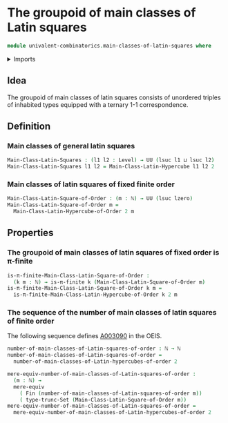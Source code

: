 # The groupoid of main classes of Latin squares

```agda
module univalent-combinatorics.main-classes-of-latin-squares where
```

<details><summary>Imports</summary>

```agda
open import univalent-combinatorics.main-classes-of-latin-hypercubes
open import univalent-combinatorics.pi-finite-types
open import univalent-combinatorics.standard-finite-types
open import foundation.mere-equivalences
open import foundation.set-truncations
open import foundation.universe-levels
open import elementary-number-theory.natural-numbers
```

</details>

## Idea

The groupoid of main classes of latin squares consists of unordered triples of inhabited types equipped with a ternary 1-1 correspondence.

## Definition

### Main classes of general latin squares

```agda
Main-Class-Latin-Squares : (l1 l2 : Level) → UU (lsuc l1 ⊔ lsuc l2)
Main-Class-Latin-Squares l1 l2 = Main-Class-Latin-Hypercube l1 l2 2
```

### Main classes of latin squares of fixed finite order

```agda
Main-Class-Latin-Square-of-Order : (m : ℕ) → UU (lsuc lzero)
Main-Class-Latin-Square-of-Order m =
  Main-Class-Latin-Hypercube-of-Order 2 m
```

## Properties

### The groupoid of main classes of latin squares of fixed order is π-finite

```agda
is-π-finite-Main-Class-Latin-Square-of-Order :
  (k m : ℕ) → is-π-finite k (Main-Class-Latin-Square-of-Order m)
is-π-finite-Main-Class-Latin-Square-of-Order k m =
  is-π-finite-Main-Class-Latin-Hypercube-of-Order k 2 m
```

### The sequence of the number of main classes of latin squares of finite order

The following sequence defines [A003090](https://oeis.org/A003090) in the OEIS.

```agda
number-of-main-classes-of-Latin-squares-of-order : ℕ → ℕ
number-of-main-classes-of-Latin-squares-of-order =
  number-of-main-classes-of-Latin-hypercubes-of-order 2

mere-equiv-number-of-main-classes-of-Latin-squares-of-order :
  (m : ℕ) →
  mere-equiv
    ( Fin (number-of-main-classes-of-Latin-squares-of-order m))
    ( type-trunc-Set (Main-Class-Latin-Square-of-Order m))
mere-equiv-number-of-main-classes-of-Latin-squares-of-order =
  mere-equiv-number-of-main-classes-of-Latin-hypercubes-of-order 2
```
